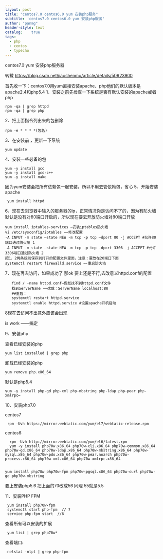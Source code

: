 ```yaml
---
layout: post
title: "centos7.0 centos6.0 yum 安装php服务"
subtitle: 'centos7.0 centos6.0 yum 安装php服务'
author: "panmg"
header-style: text
catalog:    true
tags:
  - php
  - centos
  - typecho
---
```



centos7.0 yum 安装php服务器

转载 https://blog.csdn.net/jiaoshenmo/article/details/50923900

首先收一下：centos7.0用yum直接安装apache、php他们的默认版本是apache2.4和php5.4 
1、安装之前先检查一下系统是否有默认安装的apache或者php

    rpm -qa | grep httpd 
    rpm -qa | grep php


2、把上面指令列出来的包删除

    rpm -e * * * *(包名)

3、在安装前 ，更新一下系统

    yum update 

4、安装一些必备的包

    yum -y install gcc 
    yum -y install gcc-c++ 
    yum -y install make
 
因为yum安装会把所有依赖包一起安装，所以不用去管依赖包，省心 
5、开始安装apache

     yum install httpd

6、现在去浏览器中输入的服务器的ip，正常情况你是访问不了的，因为有防火墙默认是没有对80端口开启的，所以现在要去开放防火墙对80端口开放

    yum install iptables-services —安装iptables防火墙 
    vi /etc/sysconfig/iptables —–修改配置 
    -A INPUT -m state –state NEW -m tcp -p tcp –dport 80 -j ACCEPT #允许80端口通过防火墙 1 
    -A INPUT -m state –state NEW -m tcp -p tcp –dport 3306 -j ACCEPT #允许3306端口通过防火墙 2 
    把1、2两条规则保存到打开的配置文件里面，注意：要放在20端口下面 
    systemctl restart firewalld.service —-重启防火墙


7、现在再去访问，如果成功了 那ok 要上还是不行,去改意义httpd.conf的配置
```
   find / -name httpd.conf–假如找不到httpd.conf文件 
   找到ServerName —–改成：ServerName localhost:80 
   ##重启：
   systemctl restart httpd.service 
   systemctl enable httpd.service #设置apache开机启动
```

8现在去访问不出意外应该会出现

is work ——搞定

9、安装php

查看已经安装的php

    yum list installed | grep php  

卸载已经安装的php

    yum remove php.x86_64

默认是php5.4

    yum -y install php-gd php-xml php-mbstring php-ldap php-pear php-xmlrpc–

10、安装php7.0

centos7

     rpm -Uvh https://mirror.webtatic.com/yum/el7/webtatic-release.rpm  

centos6 

      rpm -Uvh http://mirror.webtatic.com/yum/el6/latest.rpm
      yum -y install php70w.x86_64 php70w-cli.x86_64 php70w-common.x86_64 php70w-gd.x86_64 php70w-ldap.x86_64 php70w-mbstring.x86_64 php70w-mysql.x86_64 php70w-pdo.x86_64 php70w-pear.noarch php70w-process.x86_64 php70w-xml.x86_64 php70w-xmlrpc.x86_64 


    yum install php70w php70w-fpm php70w-pgsql.x86_64 php70w-curl php70w-gd php70w-mbstring

要上安装php5.6 把上面的70改成56 同理 55就是5.5

11、安装PHP FPM 

     yum install php70w-fpm
     systemctl start php-fpm  // 7
     service php-fpm start  //6

查看所有可以安装的扩展

     yum list | grep php70w*

查看端口:

     netstat -nlpt | grep php-fpm

 


